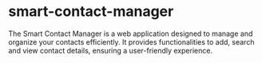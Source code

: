 # smart-contact-manager
The Smart Contact Manager is a web application designed to manage and organize your contacts efficiently. It provides functionalities to add, search and view contact details, ensuring a user-friendly experience.
